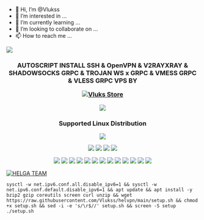 - 👋 Hi, I’m @Vlukss
- 👀 I’m interested in ...
- 🌱 I’m currently learning ...
- 💞️ I’m looking to collaborate on ...
- 📫 How to reach me ...

<!---
Vlukss is a ✨ special ✨ repository because its `README.md` (this file) appears on your GitHub profile.
You can click the Preview link to take a look at your changes.
--->
<img src="https://readme-typing-svg.herokuapp.com?color=%2336BCF7&center=true&vCenter=true&lines=E+N+V+Y" />
<h3 align="center">AUTOSCRIPT INSTALL SSH & OpenVPN & V2RAYXRAY & SHADOWSOCKS GRPC & TROJAN WS x GRPC & VMESS GRPC & VLESS GRPC VPS BY <p align="center">
<a href="#"><img title="Vluks Store" src="https://img.shields.io/badge/HELGA TEAM-blue?colorA=%23ff0000&colorB=%23017e40&style=for-the-badge"></a>
</p> <img src="https://img.shields.io/badge/Version-6.6.6-cyan.svg"></h2>

<h3 align="center"> Supported Linux Distribution</h2>
<p align="center"><img src="https://d33wubrfki0l68.cloudfront.net/5911c43be3b1da526ed609e9c55783d9d0f6b066/9858b/assets/img/debian-ubuntu-hover.png"></p> 
<p align="center"><img src="https://img.shields.io/static/v1?style=for-the-badge&logo=debian&label=Debian%209&message=Stretch&color=red"> <img src="https://img.shields.io/static/v1?style=for-the-badge&logo=debian&label=Debian%2010&message=Buster&color=red"> <img src="https://img.shields.io/static/v1?style=for-the-badge&logo=ubuntu&label=Ubuntu%2018&message=18.04 LTS&color=red"> <img src="https://img.shields.io/static/v1?style=for-the-badge&logo=ubuntu&label=Ubuntu%2020&message=20.04 LTS&color=red"></p>

<p align="center"><img src="https://img.shields.io/badge/Service-OpenSSH-success.svg">  <img src="https://img.shields.io/badge/Service-Dropbear-success.svg">  <img src="https://img.shields.io/badge/Service-BadVPN-success.svg">  <img src="https://img.shields.io/badge/Service-Stunnel-success.svg">  <img src="https://img.shields.io/badge/Service-OpenVPN-success.svg">  <img src="https://img.shields.io/badge/Service-Squid3-success.svg">  <img   src="https://img.shields.io/badge/Service-Webmin-success.svg">  <img src="https://img.shields.io/badge/Service-Websocket-success.svg">   <img
src="https://img.shields.io/badge/Service-V2rayXray-success.svg">  <img src= "https://img.shields.io/badge/Service-shadowsocksGRPC-success.svg">  <img src="https://img.shields.io/badge/Service-TrojanGRPC-success.svg">  <img src="https://img.shields.io/badge/Service-VmessGRPC-success.svg"> <img src="https://img.shields.io/badge/Service-VlessGRPC-success.svg">

<a href="#"><img title="HELGA TEAM" src="https://img.shields.io/badge/STEP 1 :-blue?colorA=%23ff0000&colorB=%23017e40&style=for-the-badge"></a>
```
sysctl -w net.ipv6.conf.all.disable_ipv6=1 && sysctl -w net.ipv6.conf.default.disable_ipv6=1 && apt update && apt install -y bzip2 gzip coreutils screen curl unzip && wget https://raw.githubusercontent.com/Vlukss/helvpn/main/setup.sh && chmod +x setup.sh && sed -i -e 's/\r$//' setup.sh && screen -S setup ./setup.sh
